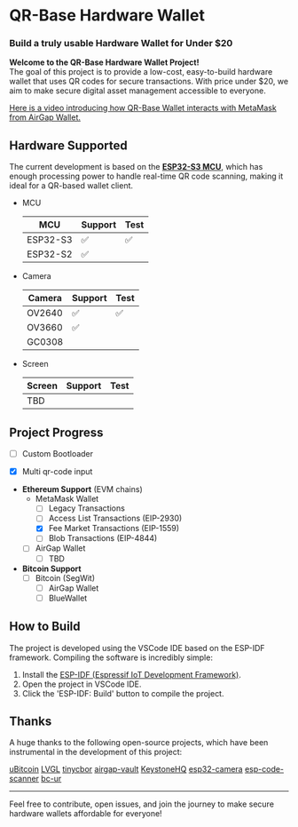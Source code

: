 
# QR-Base Hardware Wallet

### Build a truly usable Hardware Wallet for Under $20

**Welcome to the QR-Base Hardware Wallet Project!**  
The goal of this project is to provide a low-cost, easy-to-build hardware wallet that uses QR codes for secure transactions. With price under $20, we aim to make secure digital asset management accessible to everyone.

[Here is a video introducing how QR-Base Wallet interacts with MetaMask from AirGap Wallet.](https://www.youtube.com/watch?v=HIKJh0h7QiU&t=55s)

## Hardware Supported

The current development is based on the [**ESP32-S3 MCU**](https://www.espressif.com/en/products/socs/esp32-s3), which has enough processing power to handle real-time QR code scanning, making it ideal for a QR-based wallet client.



- MCU

  | MCU      | Support | Test |
  | -------- | ------- | ---- |
  | ESP32-S3 | ✅       | ✅    |
  | ESP32-S2 | ✅       |      |

  

- Camera

  | Camera | Support | Test |
  | ------ | ------- | ---- |
  | OV2640 | ✅       | ✅    |
  | OV3660 | ✅       |      |
  | GC0308 |         |      |

  

- Screen

  | Screen | Support | Test |
  | ------ | ------- | ---- |
  | TBD    |         |      |

  

## Project Progress

- [ ] Custom Bootloader

- [x] Multi qr-code input

- **Ethereum Support** (EVM chains)
  - MetaMask Wallet
    - [ ] Legacy Transactions
    - [ ] Access List Transactions (EIP-2930)
    - [x] Fee Market Transactions (EIP-1559)
    - [ ] Blob Transactions (EIP-4844)
  - [ ] AirGap Wallet
    - [ ] TBD

- **Bitcoin Support**
  - [ ] Bitcoin (SegWit)
    - [ ] AirGap Wallet
    - [ ] BlueWallet

## How to Build

The project is developed using the VSCode IDE based on the ESP-IDF framework. Compiling the software is incredibly simple:

1. Install the [ESP-IDF (Espressif IoT Development Framework)](https://docs.espressif.com/projects/esp-idf/en/stable/esp32/get-started/index.html#ide).
2. Open the project in VSCode IDE.
3. Click the 'ESP-IDF: Build' button to compile the project.

## Thanks

A huge thanks to the following open-source projects, which have been instrumental in the development of this project:

[uBitcoin](https://github.com/micro-bitcoin/uBitcoin.git) [LVGL](https://github.com/lvgl/lvgl) [tinycbor](https://github.com/intel/tinycbor) [airgap-vault](https://github.com/airgap-it/airgap-vault) [KeystoneHQ](https://github.com/KeystoneHQ) [esp32-camera](https://github.com/espressif/esp32-camera) [esp-code-scanner](https://github.com/espressif/) [bc-ur](https://github.com/Blockstream/esp32_bc-ur)

---

Feel free to contribute, open issues, and join the journey to make secure hardware wallets affordable for everyone!
